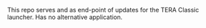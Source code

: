 This repo serves and as end-point of updates for the TERA Classic launcher. Has no alternative application.
